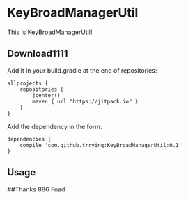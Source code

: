 # KeyBroadManagerUtil

This is KeyBroadManagerUtil!

## Download1111

Add it in your build.gradle at the end of repositories:

~~~
allprojects {
	repositories {
		jcenter()
		maven { url "https://jitpack.io" }
	}
}
~~~
Add the dependency in the form:

~~~
dependencies {
	compile 'com.github.trrying:KeyBroadManagerUtil:0.1'
}
~~~
## Usage

##Thanks
886 Fnad  